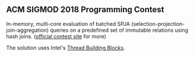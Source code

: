 ## ACM SIGMOD 2018 Programming Contest
In-memory, multi-core evaluation of batched SPJA (selection-projection-join-aggregation) queries
on a predefined set of immutable relations using hash joins. ([official contest site](https://db.in.tum.de/sigmod18contest/index.shtml) for more)

The solution uses Intel's [Thread Building Blocks](https://www.intel.com/content/www/us/en/developer/tools/oneapi/onetbb.html).

